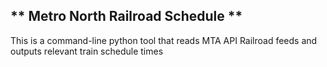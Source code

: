 ** Metro North Railroad Schedule **
------------------

This is a command-line python tool that reads MTA API Railroad feeds and outputs relevant train schedule times